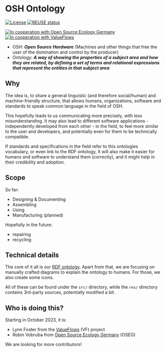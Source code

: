 <!--
SPDX-FileCopyrightText: 2023 Robin Vobruba <hoijui.quaero@gmail.com>

SPDX-License-Identifier: CC0-1.0
-->

# OSH Ontology

[![License](
    https://img.shields.io/github/license/OSEGermany/osh-ont.svg?style=flat)](
    LICENSE)
[![REUSE status](
    https://api.reuse.software/badge/github.com/OSEGermany/osh-ont)](
    https://api.reuse.software/info/github.com/OSEGermany/osh-ont)

[![In cooperation with Open Source Ecology Germany](
    https://custom-icon-badges.demolab.com/badge/-OSEG-555555.svg?logo=oseg_logo)](
    https://opensourceecology.de)
[![In cooperation with ValueFlows](
    https://custom-icon-badges.demolab.com/badge/-VF-35acb0.svg?logo=vf_logo)](
    https://valueflo.ws)

- OSH: **_Open Source Hardware_** (Machines and other things that free the user of the domination and control by the producer)
- Ontology: **_A way of showing the properties of a subject area and how they are related, by defining a set of terms and relational expressions that represent the entities in that subject area_**

## Why

The idea is, to share a general linguistic (and therefore social/human)
and machine-friendly structure,
that allows humans, organizations, software and standards
to speak common language in the field of OSH.

This hopefully leads to us communicating more precisely, with less misunderstanding.
It may also lead to different software applications -
independently developed from each other -
in the field,
to feel more similar to the user and developers,
and potentially even for them to be technically compatible.

If standards and specifications in the field refer to this ontologies vocabulary,
or even link to the RDF ontology,
It will also make it easier for humans and software to understand them (correctly),
and it might help in their credibility and adoption.

## Scope

So far:

- Designing & Documenting
- Assembling
- Using
- Manufacturing (planned)

Hopefully in the future:

- repairing
- recycling

## Technical details

The core of it all is our [RDF ontology](src/ontology/osh.ttl).
Apart from that,
we are focusing on manually crafted diagrams
to explain the ontology to humans.
For those, we also create some icons.

All of these can be found under the `src/` directory,
while the `res/` directory contains 3rd-party sources,
potentially modified a bit.

## Who is doing this?

Starting in October 2023, it is:

- Lynn Foster from the [ValueFlows](https://valueflo.ws) (VF) project
- Robin Vobruba from [Open Source Ecology Germany](https://wiki.opensourceecology.de) (OSEG)

We are looking for more contributors!
